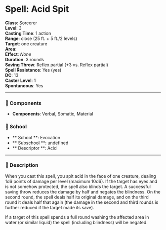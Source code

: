 
# Spell: Acid Spit
**Class**: Sorcerer  
**Level**: 3  
**Casting Time**: 1 action  
**Range**: close (25 ft. + 5 ft./2 levels)  
**Target**: one creature  
**Area**:   
**Effect**: _None_  
**Duration**: 3 rounds  
**Saving Throw**: Reflex partial (+3 vs. Reflex partial)  
**Spell Resistance**: Yes (yes)  
**DC**: 13  
**Caster Level**: 1  
**Spontaneous**: Yes

---

### 🔮 Components
- **Components**: Verbal, Somatic, Material

### 🏫 School
- ** School **: Evocation
- ** Subschool **: undefined
- ** Descriptor **: Acid
---

### 📜 Description
When you cast this spell, you spit acid in the face of one creature, dealing 1d6 points of damage per level (maximum 10d6). If the target has eyes and is not somehow protected, the spell also blinds the target. A successful saving throw reduces the damage by half and negates the blindness. On the second round, the spell deals half its original damage, and on the third round it deals half that again (the damage in the second and third rounds is further reduced if the target made its save).

If a target of this spell spends a full round washing the affected area in water (or similar liquid) the spell (including blindness) will be negated.
